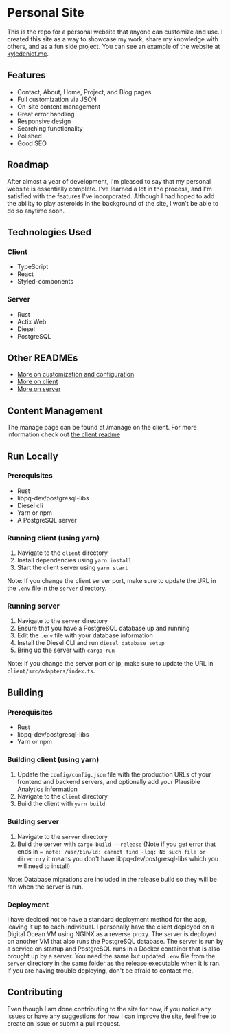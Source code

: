 # Personal Site

This is the repo for a personal website that anyone can customize and use. I created this site as a way to showcase my work, share my knowledge with others, and as a fun side project. You can see an example of the website at [kyledenief.me](https://kyledenief.me/).

## Features

- Contact, About, Home, Project, and Blog pages
- Full customization via JSON
- On-site content management
- Great error handling
- Responsive design
- Searching functionality
- Polished
- Good SEO

## Roadmap

After almost a year of development, I'm pleased to say that my personal website is essentially complete. I've learned a lot in the process, and I'm satisfied with the features I've incorporated. Although I had hoped to add the ability to play asteroids in the background of the site, I won't be able to do so anytime soon.

## Technologies Used

### Client

- TypeScript
- React
- Styled-components

### Server

- Rust
- Actix Web
- Diesel
- PostgreSQL

## Other READMEs

- [More on customization and configuration](/config/README.md)
- [More on client](/client/README.md)
- [More on server](/server/README.md)

## Content Management

The manage page can be found at /manage on the client. For more information check out [the client readme](/client/README.md)

## Run Locally

### Prerequisites

- Rust
- libpq-dev/postgresql-libs
- Diesel cli
- Yarn or npm
- A PostgreSQL server

### Running client (using yarn)

1. Navigate to the `client` directory
2. Install dependencies using `yarn install`
3. Start the client server using `yarn start`

Note: If you change the client server port, make sure to update the URL in the `.env` file in the `server` directory.

### Running server

1. Navigate to the `server` directory
2. Ensure that you have a PostgreSQL database up and running
3. Edit the `.env` file with your database information
4. Install the Diesel CLI and run `diesel database setup`
5. Bring up the server with `cargo run`

Note: If you change the server port or ip, make sure to update the URL in `client/src/adapters/index.ts`.

## Building

### Prerequisites

- Rust
- libpq-dev/postgresql-libs
- Yarn or npm

### Building client (using yarn)

1. Update the `config/config.json` file with the production URLs of your frontend and backend servers, and optionally add your Plausible Analytics information
2. Navigate to the `client` directory
3. Build the client with `yarn build`

### Building server

1. Navigate to the `server` directory
2. Build the server with `cargo build --release` (Note if you get error that ends in `= note: /usr/bin/ld: cannot find -lpq: No such file or directory` it means you don't have libpq-dev/postgresql-libs which you will need to install)

Note: Database migrations are included in the release build so they will be ran when the server is run.

### Deployment

I have decided not to have a standard deployment method for the app, leaving it up to each individual. I personally have the client deployed on a Digital Ocean VM using NGINX as a reverse proxy. The server is deployed on another VM that also runs the PostgreSQL database. The server is run by a service on startup and PostgreSQL runs in a Docker container that is also brought up by a server. You need the same but updated `.env` file from the `server` directory in the same folder as the release executable when it is ran. If you are having trouble deploying, don't be afraid to contact me.

## Contributing

Even though I am done contributing to the site for now, if you notice any issues or have any suggestions for how I can improve the site, feel free to create an issue or submit a pull request.
